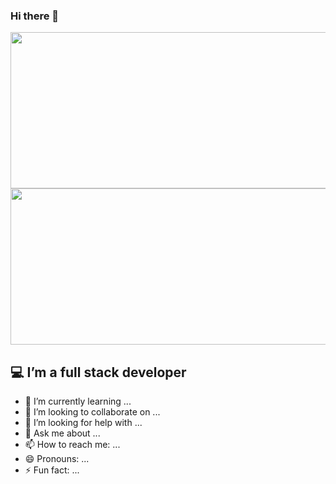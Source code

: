 ### Hi there 👋 
<!-- ![Alt Text](https://media.giphy.com/media/quEsMOrr3hmQ8/giphy.gif) -->

<img src="https://media.giphy.com/media/quEsMOrr3hmQ8/giphy.gif" width="750" height="250">


<img src="https://media.giphy.com/media/quEsMOrr3hmQ8/giphy.gif" width="750" height="250">



## :computer: I’m a full stack developer
- 🌱 I’m currently learning ...
- 👯 I’m looking to collaborate on ...
- 🤔 I’m looking for help with ...
- 💬 Ask me about ...
- 📫 How to reach me: ...
- 😄 Pronouns: ...
- ⚡ Fun fact: ...

